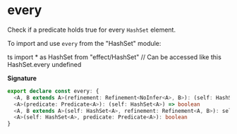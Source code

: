 # every

Check if a predicate holds true for every `HashSet` element.

To import and use `every` from the "HashSet" module:

ts
import \* as HashSet from "effect/HashSet"
// Can be accessed like this
HashSet.every
undefined

**Signature**

```ts
export declare const every: {
  <A, B extends A>(refinement: Refinement<NoInfer<A>, B>): (self: HashSet<A>) => self is HashSet<B>
  <A>(predicate: Predicate<A>): (self: HashSet<A>) => boolean
  <A, B extends A>(self: HashSet<A>, refinement: Refinement<A, B>): self is HashSet<B>
  <A>(self: HashSet<A>, predicate: Predicate<A>): boolean
}
```
